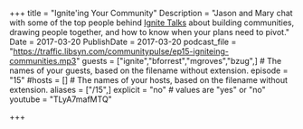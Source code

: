 +++
title = "Ignite'ing Your Community"
Description = "Jason and Mary chat with some of the top people behind [Ignite Talks](http://ignitetalks.io) about building communities, drawing people together, and how to know when your plans need to pivot."
Date = 2017-03-20
PublishDate = 2017-03-20
podcast_file = "https://traffic.libsyn.com/communitypulse/ep15-igniteing-communities.mp3"
guests = ["ignite","bforrest","mgroves","bzug",] # The names of your guests, based on the filename without extension.
episode = "15"
#hosts = [] # The names of your hosts, based on the filename without extension.
aliases = ["/15",]
explicit = "no" # values are "yes" or "no"
youtube = "TLyA7mafMTQ"

+++

